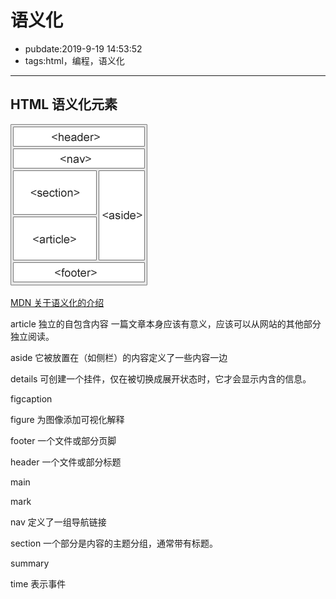 # 语义化

- pubdate:2019-9-19 14:53:52
- tags:html，编程，语义化

---

## HTML 语义化元素

![图片介绍](./img-sem-elements.gif)

[MDN 关于语义化的介绍](https://developer.mozilla.org/zh-CN/docs/Web/HTML/Element/details)

article       独立的自包含内容 一篇文章本身应该有意义，应该可以从网站的其他部分独立阅读。

aside         它被放置在（如侧栏）的内容定义了一些内容一边

details       可创建一个挂件，仅在被切换成展开状态时，它才会显示内含的信息。

figcaption

figure        为图像添加可视化解释

footer        一个文件或部分页脚

header        一个文件或部分标题

main

mark

nav           定义了一组导航链接

section       一个部分是内容的主题分组，通常带有标题。

summary

time          表示事件

